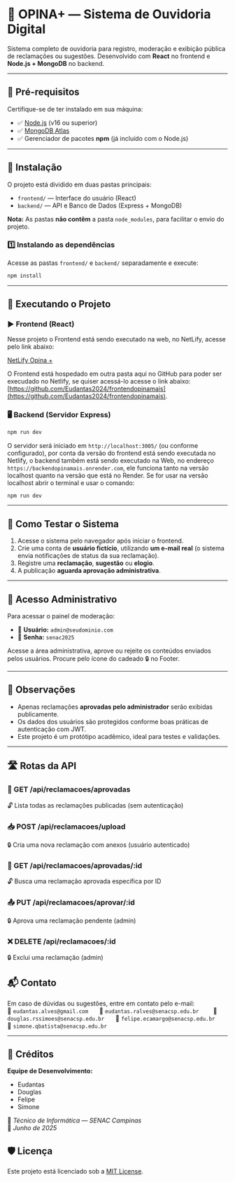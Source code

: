 # 📢 OPINA+ — Sistema de Ouvidoria Digital

Sistema completo de ouvidoria para registro, moderação e exibição pública de reclamações ou sugestões. Desenvolvido com **React** no frontend e **Node.js + MongoDB** no backend.

---

## 🧰 Pré-requisitos

Certifique-se de ter instalado em sua máquina:

- ✅ [Node.js](https://nodejs.org/) (v16 ou superior)
- ✅ [MongoDB Atlas](https://www.mongodb.com/atlas/database)
- ✅ Gerenciador de pacotes **npm** (já incluído com o Node.js)

---

## 📁 Instalação

O projeto está dividido em duas pastas principais:

- `frontend/` — Interface do usuário (React)
- `backend/` — API e Banco de Dados (Express + MongoDB)

**Nota:** As pastas **não contêm** a pasta `node_modules`, para facilitar o envio do projeto.

### 1️⃣ Instalando as dependências

Acesse as pastas `frontend/` e `backend/` separadamente e execute:

```bash
npm install
```

---

## 🚀 Executando o Projeto

### ▶️ Frontend (React)



Nesse projeto o Frontend está sendo executado na web, no NetLify, acesse pelo link abaixo:

[NetLify Opina +](https://guileless-pudding-f723e6.netlify.app)

O Frontend está hospedado em outra pasta aqui no GitHub para poder ser execudado no Netlify, se quiser acessá-lo acesse o link abaixo:
[https://github.com/Eudantas2024/frontendopinamais](https://github.com/Eudantas2024/frontendopinamais).



### 🖥️ Backend (Servidor Express)

```bash
npm run dev
```

O servidor será iniciado em `http://localhost:3005/` (ou conforme configurado), por conta da versão do frontend está sendo executada no Netlify, o backend também está sendo 
executado na Web, no endereço  `https://backendopinamais.onrender.com`, ele funciona tanto na versão localhost quanto na versão que está no Render. Se for usar na versão localhost abrir o terminal e usar o comando:

```bash
npm run dev
```



---

## 🧪 Como Testar o Sistema

1. Acesse o sistema pelo navegador após iniciar o frontend.
2. Crie uma conta de **usuário fictício**, utilizando **um e-mail real** (o sistema envia notificações de status da sua reclamação).
3. Registre uma **reclamação**, **sugestão** ou **elogio**.
4. A publicação **aguarda aprovação administrativa**.

---





## 🔐 Acesso Administrativo

Para acessar o painel de moderação:

- 👤 **Usuário:** `admin@seudominio.com`  
- 🔑 **Senha:** `senac2025`

Acesse a área administrativa, aprove ou rejeite os conteúdos enviados pelos usuários.
Procure pelo ícone do cadeado 🔒 no Footer.

---

## 📝 Observações

- Apenas reclamações **aprovadas pelo administrador** serão exibidas publicamente.
- Os dados dos usuários são protegidos conforme boas práticas de autenticação com JWT.
- Este projeto é um protótipo acadêmico, ideal para testes e validações.

---
## 🛣️ Rotas da API

### 📄 GET /api/reclamacoes/aprovadas
🔓 Lista todas as reclamações publicadas (sem autenticação)

### 📥 POST /api/reclamacoes/upload
🔒 Cria uma nova reclamação com anexos (usuário autenticado)

### 📄 GET /api/reclamacoes/aprovadas/:id
🔓 Busca uma reclamação aprovada específica por ID

### 📤 PUT /api/reclamacoes/aprovar/:id
🔒 Aprova uma reclamação pendente (admin)

### ❌ DELETE /api/reclamacoes/:id
🔒 Exclui uma reclamação (admin)

## 📬 Contato

Em caso de dúvidas ou sugestões, entre em contato pelo e-mail:  
📧 `eudantas.alves@gmail.com   `
📧 `eudantas.ralves@senacsp.edu.br    `
📧 `douglas.rssimoes@senacsp.edu.br   `
📧 `felipe.ecamargo@senacsp.edu.br    `
📧 `simone.qbatista@senacsp.edu.br  `


---

## 👥 Créditos

**Equipe de Desenvolvimento:**

- Eudantas  
- Douglas  
- Felipe  
- Simone  

📘 *Técnico de Informática — SENAC Campinas*  
📅 *Junho de 2025*


## 🛡️ Licença

Este projeto está licenciado sob a [MIT License](LICENSE).
